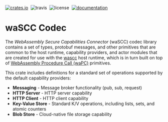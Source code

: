 [![crates.io](https://img.shields.io/crates/v/wascc-codec.svg)](https://crates.io/crates/wascc-codec)&nbsp;
![travis](https://travis-ci.org/wascc/wascc-codec.svg?branch=master)&nbsp;
![license](https://img.shields.io/crates/l/wascc-codec.svg)&nbsp;
[![documentation](https://docs.rs/wascc-codec/badge.svg)](https://docs.rs/wascc-codec)

# waSCC Codec

The _WebAssembly Secure Capabilities Connector_ (waSCC) codec library contains a set of types, protobuf messages, and other primitives that are common to the host runtime, capability providers, and actor modules that are created for use with the [wascc](https://wasc.dev) host runtime, which is in turn built on top of [WebAssembly Procedure Call (waPC)](https://github.com/wapc) primitives.

This crate includes definitions for a standard set of operations supported by the default capability providers:

* **Messaging** - Message broker functionality (pub, sub, request)
* **HTTP Server** - HTTP server capability
* **HTTP Client** - HTTP client capability
* **Key-Value Store** - Standard K/V operations, including lists, sets, and atomic counters
* **Blob Store** - Cloud-native file storage capability


